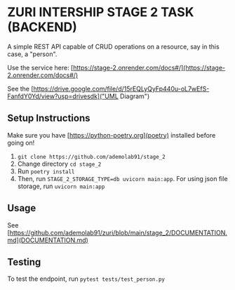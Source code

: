 # ZURI INTERSHIP STAGE 2 TASK (BACKEND)

A simple REST API capable of CRUD operations on a resource, say in this case, a "person".

Use the service here: [https://stage-2.onrender.com/docs#/](https://stage-2.onrender.com/docs#/)

See the [https://drive.google.com/file/d/15rEQLyQyFp440u-oL7wEfS-FanfdY0Yd/view?usp=drivesdk]("UML Diagram")

## Setup Instructions

Make sure you have [https://python-poetry.org](poetry) installed before going on!

1. `git clone https://github.com/ademolab91/stage_2`
2. Change directory `cd stage_2`
3. Run `poetry install`
4. Then, run `STAGE_2_STORAGE_TYPE=db uvicorn main:app`. For using json file storage, run `uvicorn main:app`

## Usage

See [https://github.com/ademolab91/zuri/blob/main/stage_2/DOCUMENTATION.md](DOCUMENTATION.md)

## Testing

To test the endpoint, run `pytest tests/test_person.py`
